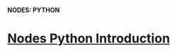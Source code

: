 #### NODES: PYTHON
# [Nodes Python Introduction](https://www.codecademy.com/courses/linear-data-structures/lessons/learn-nodes-python/exercises/python-nodes-intro)
